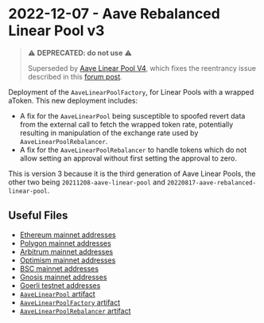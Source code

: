 # 2022-12-07 - Aave Rebalanced Linear Pool v3

> ⚠️ **DEPRECATED: do not use** ⚠️
>
> Superseded by [Aave Linear Pool V4](../../20230206-aave-rebalanced-linear-pool-v4/), which fixes the reentrancy issue described in this [forum post](https://forum.balancer.fi/t/reentrancy-vulnerability-scope-expanded/4345).

Deployment of the `AaveLinearPoolFactory`, for Linear Pools with a wrapped aToken. This new deployment includes:

- A fix for the `AaveLinearPool` being susceptible to spoofed revert data from the external call to fetch the wrapped token rate, potentially resulting in manipulation of the exchange rate used by `AaveLinearPoolRebalancer`.
- A fix for the `AaveLinearPoolRebalancer` to handle tokens which do not allow setting an approval without first setting the approval to zero.

This is version 3 because it is the third generation of Aave Linear Pools, the other two being `20211208-aave-linear-pool` and `20220817-aave-rebalanced-linear-pool`.

## Useful Files

- [Ethereum mainnet addresses](./output/mainnet.json)
- [Polygon mainnet addresses](./output/polygon.json)
- [Arbitrum mainnet addresses](./output/arbitrum.json)
- [Optimism mainnet addresses](./output/optimism.json)
- [BSC mainnet addresses](./output/bsc.json)
- [Gnosis mainnet addresses](./output/gnosis.json)
- [Goerli testnet addresses](./output/goerli.json)
- [`AaveLinearPool` artifact](./artifact/AaveLinearPool.json)
- [`AaveLinearPoolFactory` artifact](./artifact/AaveLinearPoolFactory.json)
- [`AaveLinearPoolRebalancer` artifact](./artifact/AaveLinearPoolRebalancer.json)
